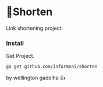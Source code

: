 # :link:Shorten
Link shortening project.

### Install  
Get Project.
```
go get github.com/informeai/shorten
```


by wellington gadelha :+1:
